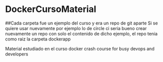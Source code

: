 # DockerCursoMaterial
##Cada carpeta fue un ejemplo del curso y era un repo de git aparte
Si se quiere usar nuevamente por ejemplo lo de circle ci seria bueno crear nuevamente un repo con solo el contenido de dicho ejemplo,
el repo tenia como raiz la carpeta dockerapp


Material estudiado en el curso docker crash course for busy devops and developers

